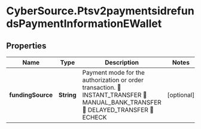 # CyberSource.Ptsv2paymentsidrefundsPaymentInformationEWallet

## Properties
Name | Type | Description | Notes
------------ | ------------- | ------------- | -------------
**fundingSource** | **String** | Payment mode for the authorization or order transaction.  INSTANT_TRANSFER  MANUAL_BANK_TRANSFER  DELAYED_TRANSFER  ECHECK | [optional] 


